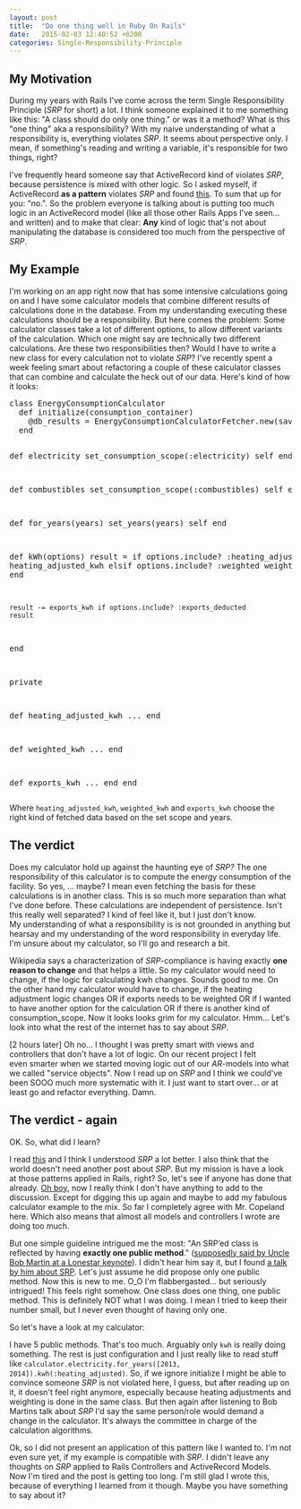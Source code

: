 ```yaml
---
layout: post
title:  "Do one thing well in Ruby On Rails"
date:   2015-02-03 12:40:52 +0200
categories: Single-Responsibility-Principle
---
```


<h2>My Motivation</h2>
During my years with Rails I've come across the term Single Responsibility Principle (<em>SRP</em> for short) a lot. I think someone explained it to me something like this: "A class should do only one thing." or was it a method? What is this "one thing" aka a responsibility? With my naive understanding of what a responsibility is, everything violates <em>SRP</em>. It seems about perspective only. I mean, if something's reading and writing a variable, it's responsible for two things, right?

I've frequently heard someone say that ActiveRecord kind of violates <em>SRP</em>, because persistence is mixed with other logic. So I asked myself, if ActiveRecord <strong>as a pattern</strong> violates <em>SRP</em> and found <a href="http://programmers.stackexchange.com/questions/228672/doesn-t-active-record-violate-srp-and-ocp" target="_blank">this</a>. To sum that up for you: "no.". So the problem everyone is talking about is putting too much logic in an ActiveRecord model (like all those other Rails Apps I've seen... and written) and to make that clear: <strong>Any</strong> kind of logic that's not about manipulating the database is considered too much from the perspective of <em>SRP</em>.
<h2>My Example</h2>
I'm working on an app right now that has some intensive calculations going on and I have some calculator models that combine different results of calculations done in the database. From my understanding executing these calculations should be a responsibility. But here comes the problem: Some calculator classes take a lot of different options, to allow different variants of the calculation. Which one might say are technically two different calculations. Are these two responsibilities then? Would I have to write a new class for every calculation not to violate <em>SRP</em>? I've recently spent a week feeling smart about refactoring a couple of these calculator classes that can combine and calculate the heck out of our data. Here's kind of how it looks:
<pre>class EnergyConsumptionCalculator
  def initialize(consumption_container)
    @db_results = EnergyConsumptionCalculatorFetcher.new(saving_container)
  end

  def electricity
    set_consumption_scope(:electricity)
    self
  end

  def combustibles
    set_consumption_scope(:combustibles)
    self
  end

  def for_years(years)
    set_years(years)
    self
  end

  def kWh(options)
    result = if options.include? :heating_adjusted
      heating_adjusted_kwh
    elsif options.include? :weighted
      weighted_kwh
    end

    result -= exports_kwh if options.include? :exports_deducted
    result
  end

  private

  def heating_adjusted_kwh
    ...
  end

  def weighted_kwh
    ...
  end

  def exports_kwh
    ...
  end
end
</pre>
Where <code>heating_adjusted_kwh</code>, <code>weighted_kwh</code> and <code>exports_kwh</code> choose the right kind of fetched data based on the set scope and years.
<h2>The verdict</h2>
Does my calculator hold up against the haunting eye of <em>SRP?</em> The one responsibility of this calculator is to compute the energy consumption of the facility. So yes, ... maybe? I mean even fetching the basis for these calculations is in another class. This is so much more separation than what I've done before. These calculations are independent of persistence. Isn't this really well separated? I kind of feel like it, but I just don't know. My understanding of what a responsibility is is not grounded in anything but hearsay and my understanding of the word responsibility in everyday life. I'm unsure about my calculator, so I'll go and research a bit.

Wikipedia says a characterization of <em>SRP</em>-compliance is having exactly <strong>one reason to change</strong> and that helps a little. So my calculator would need to change, if the logic for calculating kwh changes. Sounds good to me. On the other hand my calculator would have to change, if the heating adjustment logic changes OR if exports needs to be weighted OR if I wanted to have another option for the calculation OR if there is another kind of consumption_scope. Now it looks looks grim for my calculator. Hmm... Let's look into what the rest of the internet has to say about <em>SRP</em>.

[2 hours later] Oh no... I thought I was pretty smart with views and controllers that don't have a lot of logic. On our recent project I felt even smarter when we started moving logic out of our <em>AR</em>-models into what we called "service objects". Now I read up on <em>SRP</em> and I think we could've been SOOO much more systematic with it. I just want to start over... or at least go and refactor everything. Damn.
<h2>The verdict - again</h2>
OK. So, what did I learn?

I read <a href="http://code.tutsplus.com/tutorials/solid-part-1-the-single-responsibility-principle--net-36074" target="_blank">this</a> and I think I understood <em>SRP</em> a lot better. I also think that the world doesn't need another post about <em>SRP</em>. But my mission is have a look at those patterns applied in Rails, right? So, let's see if anyone has done that already. <a href="http://naildrivin5.com/blog/2012/06/10/single-responsibility-principle-and-rails.html" target="_blank">Oh boy</a>, now I really think I don't have anything to add to the discussion. Except for digging this up again and maybe to add my fabulous calculator example to the mix. So far I completely agree with Mr. Copeland here. Which also means that almost all models and controllers I wrote are doing too much.

But one simple guideline intrigued me the most: "An SRP’ed class is reflected by having <strong>exactly one public method</strong>." (<a href="http://nicksda.apotomo.de/2014/05/rails-misapprehensions-single-responsibility-principle/" target="_blank">supposedly said by Uncle Bob Martin at a Lonestar keynote</a>). I didn't hear him say it, but I found <a title="Robert Martin on SRP" href="https://www.youtube.com/watch?v=Gt0M_OHKhQE" target="_blank">a talk by him about SRP</a>. Let's just assume he did propose only one public method. Now this is new to me. O_O I'm flabbergasted... but seriously intrigued! This feels right somehow. One class does one thing, one public method. This is definitely NOT what I was doing. I mean I tried to keep their number small, but I never even thought of having only one.

So let's have a look at my calculator:

I have 5 public methods. That's too much. Arguably only <code>kwh</code> is really doing something. The rest is just configuration and I just really like to read stuff like <code>calculator.electricity.for_years([2013, 2014]).kwh(:heating_adjusted)</code>.
So, if we ignore initialize I might be able to convince someone <em>SRP</em> is not violated here, I guess, but after reading up on it, it doesn't feel right anymore, especially because heating adjustments and weighting is done in the same class. But then again after listening to Bob Martins talk about <em>SRP</em> I'd say the same person/role would demand a change in the calculator. It's always the committee in charge of the calculation algorithms.

Ok, so I did not present an application of this pattern like I wanted to. I'm not even sure yet, if my example is compatible with <em>SRP</em>. I didn't leave any thoughts on <em>SRP</em> applied to Rails Controllers and ActiveRecord Models. Now I'm tired and the post is getting too long. I'm still glad I wrote this, because of everything I learned from it though. Maybe you have something to say about it?
